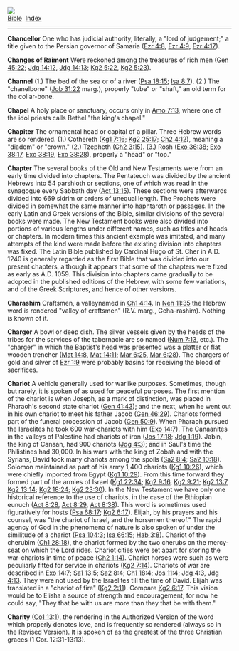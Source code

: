 [![](../../cdshop/ithlogo.png)](../../index)  
[Bible](../index)  [Index](index) 

------------------------------------------------------------------------

<span id="000">**Chancellor**</span> One who has judicial authority,
literally, a "lord of judgement;" a title given to the Persian governor
of Samaria ([Ezr 4:8](../kjv/ezr004.htm#008), [Ezr
4:9](../kjv/ezr004.htm#009), [Ezr 4:17](../kjv/ezr004.htm#017)).

<span id="001">**Changes of Raiment**</span> Were reckoned among the
treasures of rich men ([Gen 45:22](../kjv/gen045.htm#022); [Jdg
14:12](../kjv/jdg014.htm#012), [Jdg 14:13](../kjv/jdg014.htm#013); [Kg2
5:22](../kjv/kg2005.htm#022), [Kg2 5:23](../kjv/kg2005.htm#023)).

<span id="002">**Channel**</span> (1.) The bed of the sea or of a river
([Psa 18:15](../kjv/psa018.htm#015); [Isa 8:7](../kjv/isa008.htm#007)).
(2.) The "chanelbone" ([Job 31:22](../kjv/job031.htm#022) marg.),
properly "tube" or "shaft," an old term for the collar-bone.

<span id="003">**Chapel**</span> A holy place or sanctuary, occurs only
in [Amo 7:13](../kjv/amo007.htm#013), where one of the idol priests
calls Bethel "the king's chapel."

<span id="004">**Chapiter**</span> The ornamental head or capital of a
pillar. Three Hebrew words are so rendered. (1.) Cothereth ([Kg1
7:16](../kjv/kg1007.htm#016); [Kg2 25:17](../kjv/kg2025.htm#017); [Ch2
4:12](../kjv/ch2004.htm#012)), meaning a "diadem" or "crown." (2.)
Tzepheth ([Ch2 3:15](../kjv/ch2003.htm#015)). (3.) Rosh ([Exo
36:38](../kjv/exo036.htm#038); [Exo 38:17](../kjv/exo038.htm#017), [Exo
38:19](../kjv/exo038.htm#019), [Exo 38:28](../kjv/exo038.htm#028)),
properly a "head" or "top."

<span id="005">**Chapter**</span> The several books of the Old and New
Testaments were from an early time divided into chapters. The Pentateuch
was divided by the ancient Hebrews into 54 parshioth or sections, one of
which was read in the synagogue every Sabbath day ([Act
13:15](../kjv/act013.htm#015)). These sections were afterwards divided
into 669 sidrim or orders of unequal length. The Prophets were divided
in somewhat the same manner into haphtaroth or passages. In the early
Latin and Greek versions of the Bible, similar divisions of the several
books were made. The New Testament books were also divided into portions
of various lengths under different names, such as titles and heads or
chapters. In modern times this ancient example was imitated, and many
attempts of the kind were made before the existing division into
chapters was fixed. The Latin Bible published by Cardinal Hugo of St.
Cher in A.D. 1240 is generally regarded as the first Bible that was
divided into our present chapters, although it appears that some of the
chapters were fixed as early as A.D. 1059. This division into chapters
came gradually to be adopted in the published editions of the Hebrew,
with some few variations, and of the Greek Scriptures, and hence of
other versions.

<span id="006">**Charashim**</span> Craftsmen, a valleynamed in [Ch1
4:14](../kjv/ch1004.htm#014). In [Neh 11:35](../kjv/neh011.htm#035) the
Hebrew word is rendered "valley of craftsmen" (R.V. marg., Geha-rashim).
Nothing is known of it.

<span id="007">**Charger**</span> A bowl or deep dish. The silver
vessels given by the heads of the tribes for the services of the
tabernacle are so named ([Num 7:13](../kjv/num007.htm#013), etc.). The
"charger" in which the Baptist's head was presented was a platter or
flat wooden trencher ([Mat 14:8](../kjv/mat014.htm#008), [Mat
14:11](../kjv/mat014.htm#011); [Mar 6:25](../kjv/mar006.htm#025), [Mar
6:28](../kjv/mar006.htm#028)). The chargers of gold and silver of [Ezr
1:9](../kjv/ezr001.htm#009) were probably basins for receiving the blood
of sacrifices.

<span id="008">**Chariot**</span> A vehicle generally used for warlike
purposes. Sometimes, though but rarely, it is spoken of as used for
peaceful purposes. The first mention of the chariot is when Joseph, as a
mark of distinction, was placed in Pharaoh's second state chariot ([Gen
41:43](../kjv/gen041.htm#043)); and the next, when he went out in his
own chariot to meet his father Jacob ([Gen
46:29](../kjv/gen046.htm#029)). Chariots formed part of the funeral
procession of Jacob ([Gen 50:9](../kjv/gen050.htm#009)). When Pharaoh
pursued the Israelites he took 600 war-chariots with him ([Exo
14:7](../kjv/exo014.htm#007)). The Canaanites in the valleys of
Palestine had chariots of iron ([Jos 17:18](../kjv/jos017.htm#018); [Jdg
1:19](../kjv/jdg001.htm#019)). Jabin, the king of Canaan, had 900
chariots ([Jdg 4:3](../kjv/jdg004.htm#003)); and in Saul's time the
Philistines had 30,000. In his wars with the king of Zobah and with the
Syrians, David took many chariots among the spoils ([Sa2
8:4](../kjv/sa2008.htm#004); [Sa2 10:18](../kjv/sa2010.htm#018)).
Solomon maintained as part of his army 1,400 chariots ([Kg1
10:26](../kjv/kg1010.htm#026)), which were chiefly imported from Egypt
([Kg1 10:29](../kjv/kg1010.htm#029)). From this time forward they formed
part of the armies of Israel ([Kg1 22:34](../kjv/kg1022.htm#034); [Kg2
9:16](../kjv/kg2009.htm#016), [Kg2 9:21](../kjv/kg2009.htm#021); [Kg2
13:7](../kjv/kg2013.htm#007), [Kg2 13:14](../kjv/kg2013.htm#014); [Kg2
18:24](../kjv/kg2018.htm#024); [Kg2 23:30](../kjv/kg2023.htm#030)). In
the New Testament we have only one historical reference to the use of
chariots, in the case of the Ethiopian eunuch ([Act
8:28](../kjv/act008.htm#028), [Act 8:29](../kjv/act008.htm#029), [Act
8:38](../kjv/act008.htm#038)). This word is sometimes used figuratively
for hosts ([Psa 68:17](../kjv/psa068.htm#017); [Kg2
6:17](../kjv/kg2006.htm#017)). Elijah, by his prayers and his counsel,
was "the chariot of Israel, and the horsemen thereof." The rapid agency
of God in the phenomena of nature is also spoken of under the similitude
of a chariot ([Psa 104:3](../kjv/psa104.htm#003); [Isa
66:15](../kjv/isa066.htm#015); [Hab 3:8](../kjv/hab003.htm#008)).
Chariot of the cherubim ([Ch1 28:18](../kjv/ch1028.htm#018)), the
chariot formed by the two cherubs on the mercy-seat on which the Lord
rides. Chariot cities were set apart for storing the war-chariots in
time of peace ([Ch2 1:14](../kjv/ch2001.htm#014)). Chariot horses were
such as were peculiarly fitted for service in chariots ([Kg2
7:14](../kjv/kg2007.htm#014)). Chariots of war are described in [Exo
14:7](../kjv/exo014.htm#007); [Sa1 13:5](../kjv/sa1013.htm#005); [Sa2
8:4](../kjv/sa2008.htm#004); [Ch1 18:4](../kjv/ch1018.htm#004); [Jos
11:4](../kjv/jos011.htm#004); [Jdg 4:3](../kjv/jdg004.htm#003), [Jdg
4:13](../kjv/jdg004.htm#013). They were not used by the Israelites till
the time of David. Elijah was translated in a "chariot of fire" ([Kg2
2:11](../kjv/kg2002.htm#011)). Compare [Kg2
6:17](../kjv/kg2006.htm#017). This vision would be to Elisha a source of
strength and encouragement, for now he could say, "They that be with us
are more than they that be with them."

<span id="009">**Charity**</span> ([Co1 13:1](../kjv/co1013.htm#001)),
the rendering in the Authorized Version of the word which properly
denotes love, and is frequently so rendered (always so in the Revised
Version). It is spoken of as the greatest of the three Christian graces
(1 Cor. 12:31-13:13).
